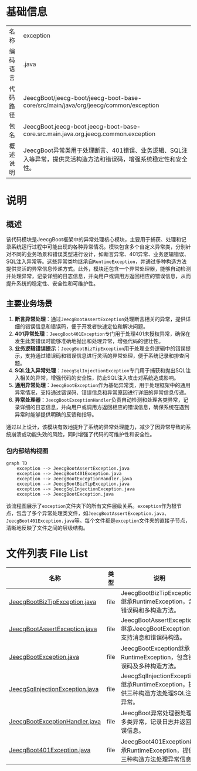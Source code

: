 # 基础信息

|      |      |
|------|------|
| 名称 | exception |
| 编码语言 | .java |
| 代码路径 | JeecgBoot/jeecg-boot/jeecg-boot-base-core/src/main/java/org/jeecg/common/exception |
| 包名 | JeecgBoot.jeecg-boot.jeecg-boot-base-core.src.main.java.org.jeecg.common.exception |
| 概述说明 | JeecgBoot异常类用于处理断言、401错误、业务逻辑、SQL注入等异常，提供灵活构造方法和错误码，增强系统稳定性和安全性。 |

# 说明

## 概述
该代码模块是JeecgBoot框架中的异常处理核心模块，主要用于捕获、处理和记录系统运行过程中可能出现的各种异常情况。模块包含多个自定义异常类，分别针对不同的业务场景和错误类型进行设计，如断言异常、401异常、业务逻辑错误、SQL注入异常等。这些异常类均继承自`RuntimeException`，并通过多种构造方法提供灵活的异常信息传递方式。此外，模块还包含一个异常处理器，能够自动检测并处理异常，记录详细的日志信息，并向用户或调用方返回相应的错误信息，从而提升系统的稳定性、安全性和可维护性。

## 主要业务场景
1. **断言异常处理**：通过`JeecgBootAssertException`处理断言相关的异常，提供详细的错误信息和错误码，便于开发者快速定位和解决问题。
2. **401异常处理**：`JeecgBoot401Exception`专门用于处理401未授权异常，确保在发生此类错误时能够准确地抛出和处理异常，增强代码的健壮性。
3. **业务逻辑错误提示**：`JeecgBootBizTipException`用于处理业务逻辑中的错误提示，支持通过错误码和错误信息进行灵活的异常处理，便于系统记录和排查问题。
4. **SQL注入异常处理**：`JeecgSqlInjectionException`专门用于捕获和抛出SQL注入相关的异常，增强代码的安全性，防止SQL注入攻击对系统造成影响。
5. **通用异常处理**：`JeecgBootException`作为基础异常类，用于处理框架中的通用异常情况，支持通过错误码、错误信息和异常原因进行详细的异常信息传递。
6. **异常处理器**：`JeecgBootExceptionHandler`负责自动检测和处理各类异常，记录详细的日志信息，并向用户或调用方返回相应的错误信息，确保系统在遇到异常时能够提供明确的反馈和指导。

通过以上设计，该模块有效地提升了系统的异常处理能力，减少了因异常导致的系统崩溃或功能失效的风险，同时增强了代码的可维护性和安全性。


### 包内部结构视图

```mermaid
graph TD
    exception --> JeecgBootAssertException.java
    exception --> JeecgBoot401Exception.java
    exception --> JeecgBootExceptionHandler.java
    exception --> JeecgBootBizTipException.java
    exception --> JeecgSqlInjectionException.java
    exception --> JeecgBootException.java
```

该流程图展示了`exception`文件夹下的所有文件层级关系。`exception`作为根节点，包含了多个异常处理类文件，如`JeecgBootAssertException.java`、`JeecgBoot401Exception.java`等。每个文件都是`exception`文件夹的直接子节点，清晰地反映了文件之间的层级结构。

# 文件列表 File List

| 名称   | 类型  | 说明 |
|-------|------|-------------|
| [JeecgBootBizTipException.java](JeecgBootBizTipException.md) | file | JeecgBootBizTipException继承RuntimeException，含错误码和多构造方法。 |
| [JeecgBootAssertException.java](JeecgBootAssertException.md) | file | JeecgBootAssertException继承JeecgBootException，支持消息和错误码构造。 |
| [JeecgBootException.java](JeecgBootException.md) | file | JeecgBootException继承RuntimeException，包含错误码及多种构造方法。 |
| [JeecgSqlInjectionException.java](JeecgSqlInjectionException.md) | file | JeecgSqlInjectionException继承RuntimeException，提供三种构造方法处理SQL注入异常。 |
| [JeecgBootExceptionHandler.java](JeecgBootExceptionHandler.md) | file | JeecgBoot异常处理器处理多类异常，记录日志并返回错误信息。 |
| [JeecgBoot401Exception.java](JeecgBoot401Exception.md) | file | JeecgBoot401Exception继承RuntimeException，提供三种构造方法处理异常信息。 |


